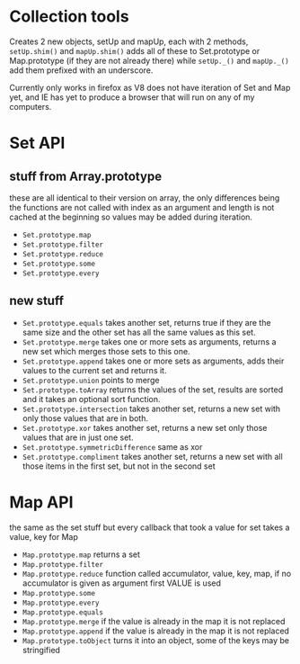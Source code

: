 Collection tools
====

Creates 2 new objects, setUp and mapUp, each with 2 methods, `setUp.shim()` and `mapUp.shim()` adds all of these to Set.prototype or Map.prototype (if they are not already there) while `setUp._()` and `mapUp._()` add them prefixed with an underscore. 

Currently only works in firefox as V8 does not have iteration of Set and Map yet, and IE has yet to produce a browser that will run on any of my computers.

Set API
====

stuff from Array.prototype
------

these are all identical to their version on array, the only differences being the functions are not called with index as an argument and length is not cached at the beginning so values may be added during iteration.

- `Set.prototype.map`
- `Set.prototype.filter`
- `Set.prototype.reduce`
- `Set.prototype.some`
- `Set.prototype.every`

new stuff
-------

- `Set.prototype.equals` takes another set, returns true if they are the same size and the other set has all the same values as this set.
- `Set.prototype.merge` takes one or more sets as arguments, returns a new set which merges those sets to this one.
- `Set.prototype.append` takes one or more sets as arguments, adds their values to the current set and returns it.
- `Set.prototype.union` points to merge
- `Set.prototype.toArray` returns the values of the set, results are sorted and it takes an optional sort function.
- `Set.prototype.intersection` takes another set, returns a new set with only those values that are in both.
- `Set.prototype.xor` takes another set, returns a new set only those values that are in just one set.
- `Set.prototype.symmetricDifference` same as xor
- `Set.prototype.compliment` takes another set, returns a new set with all those items in the first set, but not in the second set

Map API
=====

the same as the set stuff but every callback that took a value for set takes a value, key for Map

- `Map.prototype.map` returns a set
- `Map.prototype.filter` 
- `Map.prototype.reduce` function called accumulator, value, key, map, if no accumulator is given as argument first VALUE is used
- `Map.prototype.some`
- `Map.prototype.every`
- `Map.prototype.equals`
- `Map.prototype.merge` if the value is already in the map it is not replaced
- `Map.prototype.append` if the value is already in the map it is not replaced
- `Map.prototype.toObject` turns it into an object, some of the keys may be stringified
